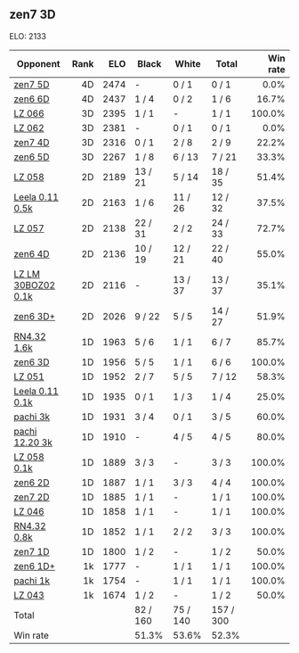 ## zen7 3D ##

ELO: 2133

Opponent | Rank | ELO | Black | White | Total | Win rate
---------|-----:|----:|-------|-------|-------|-------:
[zen7 5D](zen7%205D.md) | 4D | 2474 | - | 0 / 1 | 0 / 1 | 0.0%
[zen6 6D](zen6%206D.md) | 4D | 2437 | 1 / 4 | 0 / 2 | 1 / 6 | 16.7%
[LZ 066](LZ%20066.md) | 3D | 2395 | 1 / 1 | - | 1 / 1 | 100.0%
[LZ 062](LZ%20062.md) | 3D | 2381 | - | 0 / 1 | 0 / 1 | 0.0%
[zen7 4D](zen7%204D.md) | 3D | 2316 | 0 / 1 | 2 / 8 | 2 / 9 | 22.2%
[zen6 5D](zen6%205D.md) | 3D | 2267 | 1 / 8 | 6 / 13 | 7 / 21 | 33.3%
[LZ 058](LZ%20058.md) | 2D | 2189 | 13 / 21 | 5 / 14 | 18 / 35 | 51.4%
[Leela 0.11 0.5k](Leela%200.11%200.5k.md) | 2D | 2163 | 1 / 6 | 11 / 26 | 12 / 32 | 37.5%
[LZ 057](LZ%20057.md) | 2D | 2138 | 22 / 31 | 2 / 2 | 24 / 33 | 72.7%
[zen6 4D](zen6%204D.md) | 2D | 2136 | 10 / 19 | 12 / 21 | 22 / 40 | 55.0%
[LZ LM 30BOZ02 0.1k](LZ%20LM%2030BOZ02%200.1k.md) | 2D | 2116 | - | 13 / 37 | 13 / 37 | 35.1%
[zen6 3D+](zen6%203D+.md) | 2D | 2026 | 9 / 22 | 5 / 5 | 14 / 27 | 51.9%
[RN4.32 1.6k](RN4.32%201.6k.md) | 1D | 1963 | 5 / 6 | 1 / 1 | 6 / 7 | 85.7%
[zen6 3D](zen6%203D.md) | 1D | 1956 | 5 / 5 | 1 / 1 | 6 / 6 | 100.0%
[LZ 051](LZ%20051.md) | 1D | 1952 | 2 / 7 | 5 / 5 | 7 / 12 | 58.3%
[Leela 0.11 0.1k](Leela%200.11%200.1k.md) | 1D | 1935 | 0 / 1 | 1 / 3 | 1 / 4 | 25.0%
[pachi 3k](pachi%203k.md) | 1D | 1931 | 3 / 4 | 0 / 1 | 3 / 5 | 60.0%
[pachi 12.20 3k](pachi%2012.20%203k.md) | 1D | 1910 | - | 4 / 5 | 4 / 5 | 80.0%
[LZ 058 0.1k](LZ%20058%200.1k.md) | 1D | 1889 | 3 / 3 | - | 3 / 3 | 100.0%
[zen6 2D](zen6%202D.md) | 1D | 1887 | 1 / 1 | 3 / 3 | 4 / 4 | 100.0%
[zen7 2D](zen7%202D.md) | 1D | 1885 | 1 / 1 | - | 1 / 1 | 100.0%
[LZ 046](LZ%20046.md) | 1D | 1858 | 1 / 1 | - | 1 / 1 | 100.0%
[RN4.32 0.8k](RN4.32%200.8k.md) | 1D | 1852 | 1 / 1 | 2 / 2 | 3 / 3 | 100.0%
[zen7 1D](zen7%201D.md) | 1D | 1800 | 1 / 2 | - | 1 / 2 | 50.0%
[zen6 1D+](zen6%201D+.md) | 1k | 1777 | - | 1 / 1 | 1 / 1 | 100.0%
[pachi 1k](pachi%201k.md) | 1k | 1754 | - | 1 / 1 | 1 / 1 | 100.0%
[LZ 043](LZ%20043.md) | 1k | 1674 | 1 / 2 | - | 1 / 2 | 50.0%
Total | | | 82 / 160 | 75 / 140 | 157 / 300 | 
Win rate| | | 51.3% | 53.6% | 52.3% | 
